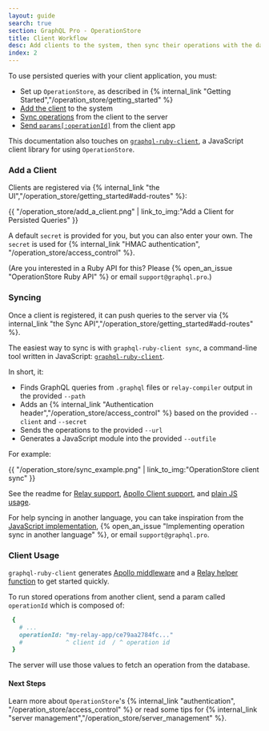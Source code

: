 ```yaml
---
layout: guide
search: true
section: GraphQL Pro - OperationStore
title: Client Workflow
desc: Add clients to the system, then sync their operations with the database.
index: 2
---
```


To use persisted queries with your client application, you must:

- Set up `OperationStore`, as described in {% internal_link "Getting Started","/operation_store/getting_started" %}
- [Add the client](#add-a-client) to the system
- [Sync operations](#syncing) from the client to the server
- [Send `params[:operationId]`](#client-usage) from the client app

This documentation also touches on [`graphql-ruby-client`](https://github.com/rmosolgo/graphql-ruby-client), a JavaScript client library for using `OperationStore`.

### Add a Client

Clients are registered via {% internal_link "the UI","/operation_store/getting_started#add-routes" %}:

{{ "/operation_store/add_a_client.png" | link_to_img:"Add a Client for Persisted Queries" }}

A default `secret` is provided for you, but you can also enter your own. The `secret` is used for {% internal_link "HMAC authentication", "/operation_store/access_control" %}.

(Are you interested in a Ruby API for this? Please {% open_an_issue "OperationStore Ruby API" %} or email `support@graphql.pro`.)

### Syncing

Once a client is registered, it can push queries to the server via {% internal_link "the Sync API","/operation_store/getting_started#add-routes" %}.

The easiest way to sync is with `graphql-ruby-client sync`, a command-line tool written in JavaScript: [`graphql-ruby-client`](https://github.com/rmosolgo/graphql-ruby-client).

In short, it:

- Finds GraphQL queries from `.graphql` files or `relay-compiler` output in the provided `--path`
- Adds an {% internal_link "Authentication header","/operation_store/access_control" %} based on the provided `--client` and `--secret`
- Sends the operations to the provided `--url`
- Generates a JavaScript module into the provided `--outfile`

For example:

{{ "/operation_store/sync_example.png" | link_to_img:"OperationStore client sync" }}

See the readme for [Relay support](https://github.com/rmosolgo/graphql-ruby-client#use-with-relay), [Apollo Client support](https://github.com/rmosolgo/graphql-ruby-client#use-with-apollo-client), and [plain JS usage](https://github.com/rmosolgo/graphql-ruby-client#use-with-plain-javascript).



For help syncing in another language, you can take inspiration from the [JavaScript implementation](https://github.com/rmosolgo/graphql-ruby-client), {% open_an_issue "Implementing operation sync in another language" %}, or email `support@graphql.pro`.

### Client Usage

`graphql-ruby-client` generates [Apollo middleware](https://github.com/rmosolgo/graphql-ruby-client#use-with-apollo-client) and a [Relay helper function](https://github.com/rmosolgo/graphql-ruby-client#use-with-relay) to get started quickly.

To run stored operations from another client, send a param called `operationId` which is composed of:


```ruby
 {
   # ...
   operationId: "my-relay-app/ce79aa2784fc..."
   #            ^ client id  / ^ operation id
 }
```

The server will use those values to fetch an operation from the database.

#### Next Steps

Learn more about `OperationStore`'s {% internal_link "authentication", "/operation_store/access_control" %} or read some tips for {% internal_link "server management","/operation_store/server_management" %}.
